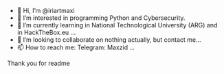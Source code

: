 - 👋 Hi, I’m @iriartmaxi
- 👀 I’m interested in programming Python and Cybersecurity.
- 🌱 I’m currently learning in National Technological University (ARG) and in HackTheBox.eu ...
- 💞️ I’m looking to collaborate on nothing actually, but contact me...
- 📫 How to reach me: Telegram: Maxzid ...

Thank you for readme 

<!---
iriartmaxi/iriartmaxi is a ✨ special ✨ repository because its `README.md` (this file) appears on your GitHub profile.
You can click the Preview link to take a look at your changes.
--->

